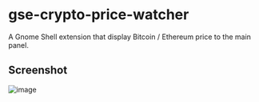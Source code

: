 # gse-crypto-price-watcher
A Gnome Shell extension that display Bitcoin / Ethereum price to the main panel.
## Screenshot
![image](https://user-images.githubusercontent.com/40761875/122683379-06730900-d1ff-11eb-9005-758c08a19bbf.png)
